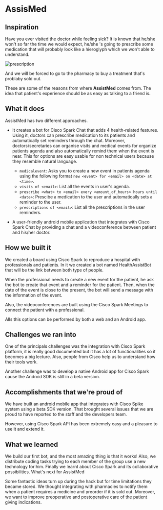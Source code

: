 # AssisMed

## Inspiration
Have you ever visited the doctor while feeling sick? It is known that he/she won't so far the time we would expect, he/she 's going to prescribe some medication that will probably look like a hieroglyph which we won't able to understand.

![prescription](http://3.bp.blogspot.com/-Ny64A7Alwng/TmX6ZRP_6ZI/AAAAAAAAGBc/LLVZUphb90c/s1600/imagesCAQLBVJ2.jpg)

And we will be forced to go to the pharmacy to buy a treatment that's problaby sold out.

These are some of the reasons from where **AssistMed** comes from. The idea that patient's experience should be as easy as talking to a friend is.

## What it does

AssistMed has two different approaches.

- It creates a bot for Cisco Spark Chat that adds 4 health-related features. Using it, doctors can prescribe medication to its patients and automatically set reminders through the chat. Moreover, doctors/secretaries can organise visits and medical events for organize patients agenda and also automatically remind them when the event is near. This for options are easy usable for non technical users because they resemble natural language.
  - `medicalevent`: Asks you to create a new event in patients agenda using the following format `new <event> for <email> on <date> at <time>`.
  - `visits of <email>`: List all the events in user's agenda.
  - `prescribe <what> to <email> every <amount_of_hours> hours until <date>`: Prescibe a medication to the user and automatically sets a reminder to the user.
  - `prescriptions of <email>`: List all the prescriptions in the user reminders.

- A user-friendly android mobile application that integrates with Cisco Spark Chat by providing a chat and a videoconference between patient and his/her doctor.

## How we built it

We created a board using Cisco Spark to reproduce a hospital with professionals and patients. In it we created a bot named HealthAssistBot that will be the link between both type of people.

When the professional needs to create a new event for the patient, he ask the bot to create that event and a reminder for the patient. Then, when the date of the event is close to the present, the bot will send a message with the information of the event.

Also, the videoconferences are built using the Cisco Spark Meetings to connect the patient with a professional.

Alls this options can be performed by both a web and an Android app.

## Challenges we ran into

One of the principals challenges was the integration with Cisco Spark platform, it is really good documented but it has a lot of functionalities so it becomes a big lecture. Also, people from Cisco help us to understand how their tools work.

Another challenge was to develop a native Android app for Cisco Spark cause the Android SDK is still in a beta version.

## Accomplishments that we're proud of

We have built an android mobile app that integrates with Cisco Spike system using a beta SDK version. That brought several issues that we are proud to have reported to the staff and the developers team.

However, using Cisco Spark API has been extremely easy and a pleasure to use it and extend it.


## What we learned

We build our first bot, and the most amazing thing is that it works! Also, we distribute coding tasks trying to each member of the group use a new technology for him. Finally we learnt about Cisco Spark and its collaborative possibilities.
What's next for AssistMed

Some fantastic ideas turn up during the hack but for time limitations they became stored. We thought integrating with pharmacies to notify them when a patient requires a medicine and preorder if it is sold out. Moreover, we want to improve preoperative and postoperative care of the patient giving indications.
